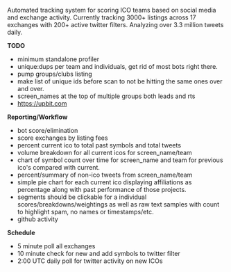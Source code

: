 Automated tracking system for scoring ICO teams based on social media and exchange activity.
Currently tracking 3000+ listings across 17 exchanges with 200+ active twitter filters. Analyzing over 3.3 million tweets daily.

**TODO**
* minimum standalone profiler
* unique:dups per team and individuals, get rid of most bots right there.
* pump groups/clubs listing 
* make list of unique ids before scan to not be hitting the same ones over and over.
* screen_names at the top of multiple groups both leads and rts
* https://upbit.com

**Reporting/Workflow**

* bot score/elimination
* score exchanges by listing fees
* percent current ico to total past symbols and total tweets
* volume breakdown for all current icos for screen_name/team 
* chart of symbol count over time for screen_name and team for previous ico's compared with current.
* percent/summary of non-ico tweets from screen_name/team
* simple pie chart for each current ico displaying affiliations as percentage along with past performance of those projects.
* segments should be clickable for a individual scores/breakdowns/weightings as well as raw text samples with count to highlight spam, no names or timestamps/etc.
* github activity


**Schedule**

* 5 minute poll all exchanges
* 10 minute check for new and add symbols to twitter filter
* 2:00 UTC daily poll for twitter activity on new ICOs
